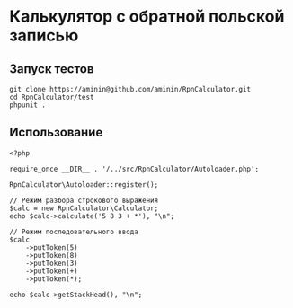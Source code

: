 # Калькулятор с обратной польской записью

## Запуск тестов

    git clone https://aminin@github.com/aminin/RpnCalculator.git
    cd RpnCalculator/test
    phpunit .

## Использование

    <?php

    require_once __DIR__ . '/../src/RpnCalculator/Autoloader.php';

    RpnCalculator\Autoloader::register();

    // Режим разбора строкового выражения
    $calc = new RpnCalculator\Calculator;
    echo $calc->calculate('5 8 3 + *'), "\n";

    // Режим последовательного ввода
    $calc
        ->putToken(5)
        ->putToken(8)
        ->putToken(3)
        ->putToken(+)
        ->putToken(*);

    echo $calc->getStackHead(), "\n";
